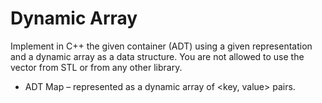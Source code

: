 # Dynamic Array
Implement in C++ the given container (ADT) using a given representation and a dynamic array as a data structure. You are not allowed to use the vector from STL or from 
any other library.
* ADT Map – represented as a dynamic array of <key, value> pairs.
